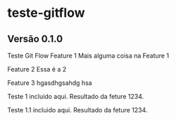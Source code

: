 # teste-gitflow

## Versão 0.1.0

Teste Git Flow
 Feature 1
 Mais alguma coisa na Feature 1

 Feature 2
 Essa é a 2
 
 Feature 3
 hgasdhgsahdg hsa

 Teste 1 incluido aqui.  Resultado da feture 1234.

 Teste 1.1 incluido aqui. Resultado da feture 1234.


